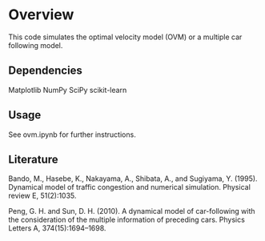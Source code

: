 # Overview
This code simulates the optimal velocity model (OVM) or a multiple car following model.  

## Dependencies
Matplotlib
NumPy
SciPy
scikit-learn

## Usage
See ovm.ipynb for further instructions.

## Literature
Bando, M., Hasebe, K., Nakayama, A., Shibata, A., and Sugiyama, Y. (1995). Dynamical model of
traffic congestion and numerical simulation. Physical review E, 51(2):1035.

Peng, G. H. and Sun, D. H. (2010). A dynamical model of car-following with the consideration of the
multiple information of preceding cars. Physics Letters A, 374(15):1694–1698.
